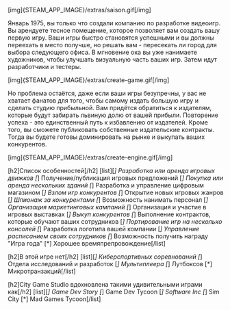 [img]{STEAM_APP_IMAGE}/extras/saison.gif[/img]

Январь 1975, вы только что создали компанию по разработке видеоигр. Вы арендуете тесное помещение, которое позволяет вам создать вашу первую игру. Ваши игры быстро становятся успешными и вы должны переехать в место получше, но решать вам - пересекать ли город для выбора следующего офиса. В мгновение ока вы уже нанимаете художников, чтобы улучшать визуальную часть ваших игр. Затем идут разработчики и тестеры.

[img]{STEAM_APP_IMAGE}/extras/create-game.gif[/img]

Но проблема остаётся, даже если ваши игры безупречны, у вас не хватает фанатов для того, чтобы самому издать большую игру и сделать студию прибыльной. Вам придётся обратиться к издателям, которые будут забирать львиную долю от вашей прибыли. Повторение успеха - это единственный путь к избавлению от издателей. Кроме того, вы сможете публиковать собственные издательские контракты. Тогда вы будете готовы доминировать на рынке и выкупать ваших конкурентов.

[img]{STEAM_APP_IMAGE}/extras/create-engine.gif[/img]

[h2]Список особенностей[/h2]
[list][*] Разработка или аренда игровых движков
[*] Получение/публикация игровых предложений
[*] Покупка или аренда нескольких зданий
[*] Разработка и управление цифровым магазином
[*] Взлом игр конкурентов
[*] Открытие новых игровых жанров
[*] Шпионаж за конкурентами
[*] Возможность нанимать персонал
[*] Организация маркетинговых кампаний
[*] Организация и участие в игровых выставках
[*] Выкуп конкурентов
[*] Выполнение контрактов, которые обучают ваших сотрудников
[*] Портирование игр на несколько консолей
[*] Разработка логотипа вашей компании
[*] Управление расписанием своих сотрудников
[*] Возможность получить награду "Игра года"
[*] Хорошее времяпрепровождение[/list]

[h2]В этой игре нет[/h2]
[list][*] Киберспортивных соревнований
[*] Отдела исследований и разработок
[*] Мультиплеера
[*] Лутбоксов
[*] Микротранзакций[/list]

[h2]City Game Studio вдохновлена такими удивительными играми как[/h2]
[list][*] Game Dev Story
[*] Game Dev Tycoon
[*] Software Inc
[*] Sim City
[*] Mad Games Tycoon[/list]
